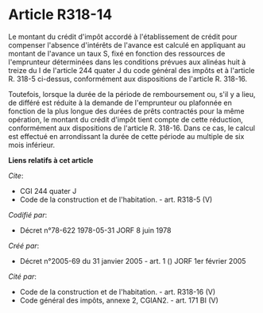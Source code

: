 # Article R318-14

Le montant du crédit d'impôt accordé à l'établissement de crédit pour compenser l'absence d'intérêts de l'avance est calculé
en appliquant au montant de l'avance un taux S, fixé en fonction des ressources de l'emprunteur déterminées dans les
conditions prévues aux alinéas huit à treize du I de l'article 244 quater J du code général des impôts et à l'article R.
318-5 ci-dessus, conformément aux dispositions de l'article R. 318-16.

Toutefois, lorsque la durée de la période de remboursement ou, s'il y a lieu, de différé est réduite à la demande de
l'emprunteur ou plafonnée en fonction de la plus longue des durées de prêts contractés pour la même opération, le montant du
crédit d'impôt tient compte de cette réduction, conformément aux dispositions de l'article R. 318-16. Dans ce cas, le calcul
est effectué en arrondissant la durée de cette période au multiple de six mois inférieur.

**Liens relatifs à cet article**

_Cite_:

  - CGI 244 quater J
  - Code de la construction et de l'habitation. - art. R318-5 (V)

_Codifié par_:

  - Décret n°78-622 1978-05-31 JORF 8 juin 1978

_Créé par_:

  - Décret n°2005-69 du 31 janvier 2005 - art. 1 () JORF 1er février 2005

_Cité par_:

  - Code de la construction et de l'habitation. - art. R318-16 (V)
  - Code général des impôts, annexe 2, CGIAN2. - art. 171 BI (V)
